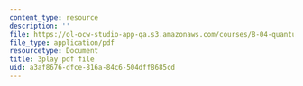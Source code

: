 ```yaml
---
content_type: resource
description: ''
file: https://ol-ocw-studio-app-qa.s3.amazonaws.com/courses/8-04-quantum-physics-i-spring-2016/a3af8676dfce816a84c6504dff8685cd_c5yzy1S3gPg.pdf
file_type: application/pdf
resourcetype: Document
title: 3play pdf file
uid: a3af8676-dfce-816a-84c6-504dff8685cd
---
```

